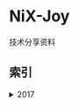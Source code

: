# NiX-Joy

技术分享资料

## 索引

<details>
    <summary>2017</summary>
    <details>
        <summary>05</summary>
        <a href="markdown/Markdown基础.md">Markdown基础</a>
    </details>
</details>